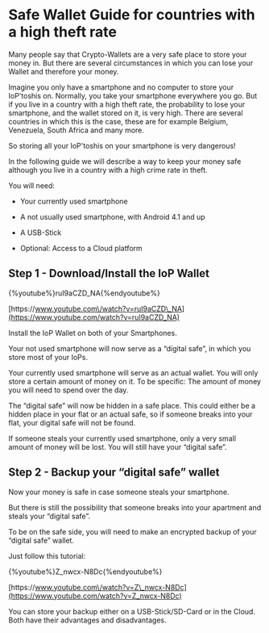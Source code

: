 # Safe Wallet Guide for countries with a high theft rate

Many people say that Crypto-Wallets are a very safe place to store your money in. But there are several circumstances in which you can lose your Wallet and therefore your money.

Imagine you only have a smartphone and no computer to store your IoP'toshis on. Normally, you take your smartphone everywhere you go. But if you live in a country with a high theft rate, the probability to lose your smartphone, and the wallet stored on it, is very high. There are several countries in which this is the case, these are for example Belgium, Venezuela, South Africa and many more.

So storing all your IoP'toshis on your smartphone is very dangerous!

In the following guide we will describe a way to keep your money safe although you live in a country with a high crime rate in theft.

You will need:


* Your currently used smartphone

* A not usually used smartphone, with Android 4.1 and up

* A USB-Stick

* Optional: Access to a Cloud platform





## Step 1 - Download\/Install the IoP Wallet



{%youtube%}ruI9aCZD\_NA{%endyoutube%}

[https:\/\/www.youtube.com\/watch?v=ruI9aCZD\_NA](https://www.youtube.com/watch?v=ruI9aCZD_NA)



Install the IoP Wallet on both of your Smartphones.



Your not used smartphone will now serve as a “digital safe”, in which you store most of your IoPs.



Your currently used smartphone will serve as an actual wallet. You will only store a certain amount of money on it. To be specific: The amount of money you will need to spend over the day.



The “digital safe” will now be hidden in a safe place. This could either be a hidden place in your flat or an actual safe, so if someone breaks into your flat, your digital safe will not be found.



If someone steals your currently used smartphone, only a very small amount of money will be lost. You will still have your “digital safe”.



## Step 2 - Backup your “digital safe” wallet



Now your money is safe in case someone steals your smartphone.



But there is still the possibility that someone breaks into your apartment and steals your “digital safe”.



To be on the safe side, you will need to make an encrypted backup of your “digital safe” wallet.



Just follow this tutorial:

{%youtube%}Z\_nwcx-N8Dc{%endyoutube%}

[https:\/\/www.youtube.com\/watch?v=Z\_nwcx-N8Dc](https://www.youtube.com/watch?v=Z_nwcx-N8Dc)



You can store your backup either on a USB-Stick\/SD-Card or in the Cloud. Both have their advantages and disadvantages.




